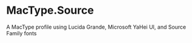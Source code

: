 MacType.Source
==============

A MacType profile using Lucida Grande, Microsoft YaHei UI, and Source Family fonts
